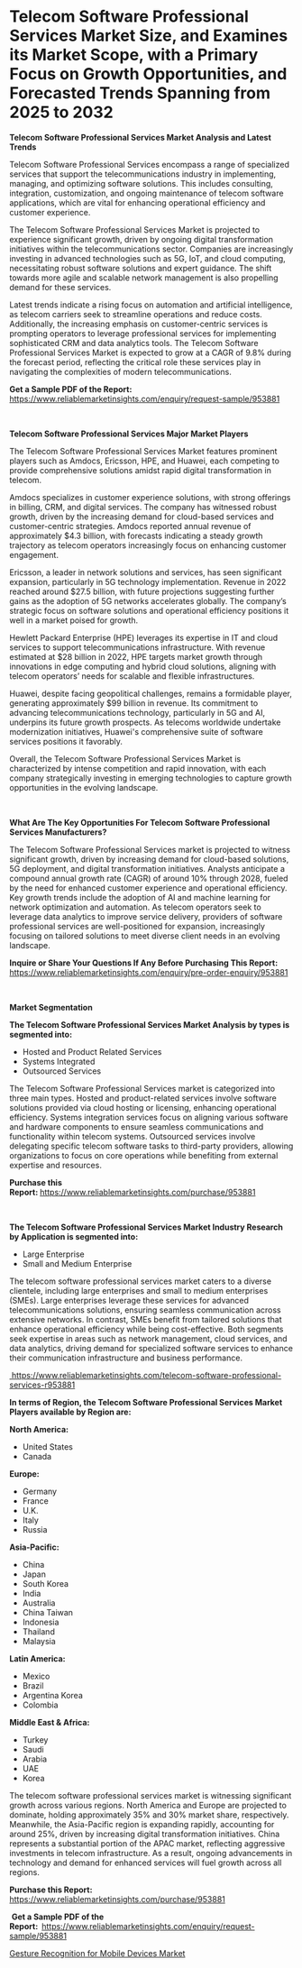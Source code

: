 <p><h1>Telecom Software Professional Services Market Size, and Examines its Market Scope, with a Primary Focus on Growth Opportunities, and Forecasted Trends Spanning from 2025 to 2032</h1></p><p><strong>Telecom Software Professional Services Market Analysis and Latest Trends</strong></p>
<p><p>Telecom Software Professional Services encompass a range of specialized services that support the telecommunications industry in implementing, managing, and optimizing software solutions. This includes consulting, integration, customization, and ongoing maintenance of telecom software applications, which are vital for enhancing operational efficiency and customer experience.</p><p>The Telecom Software Professional Services Market is projected to experience significant growth, driven by ongoing digital transformation initiatives within the telecommunications sector. Companies are increasingly investing in advanced technologies such as 5G, IoT, and cloud computing, necessitating robust software solutions and expert guidance. The shift towards more agile and scalable network management is also propelling demand for these services.</p><p>Latest trends indicate a rising focus on automation and artificial intelligence, as telecom carriers seek to streamline operations and reduce costs. Additionally, the increasing emphasis on customer-centric services is prompting operators to leverage professional services for implementing sophisticated CRM and data analytics tools. The Telecom Software Professional Services Market is expected to grow at a CAGR of 9.8% during the forecast period, reflecting the critical role these services play in navigating the complexities of modern telecommunications.</p></p>
<p><strong>Get a Sample PDF of the Report:&nbsp;</strong> <a href="https://www.reliablemarketinsights.com/enquiry/request-sample/953881?utm_campaign=3011&utm_medium=2&utm_source=Github&utm_content=ia&utm_term=07032025&utm_id=telecom-software-professional-services">https://www.reliablemarketinsights.com/enquiry/request-sample/953881</a></p>
<p>&nbsp;</p>
<p><strong>Telecom Software Professional Services Major Market Players</strong></p>
<p><p>The Telecom Software Professional Services Market features prominent players such as Amdocs, Ericsson, HPE, and Huawei, each competing to provide comprehensive solutions amidst rapid digital transformation in telecom.</p><p>Amdocs specializes in customer experience solutions, with strong offerings in billing, CRM, and digital services. The company has witnessed robust growth, driven by the increasing demand for cloud-based services and customer-centric strategies. Amdocs reported annual revenue of approximately $4.3 billion, with forecasts indicating a steady growth trajectory as telecom operators increasingly focus on enhancing customer engagement.</p><p>Ericsson, a leader in network solutions and services, has seen significant expansion, particularly in 5G technology implementation. Revenue in 2022 reached around $27.5 billion, with future projections suggesting further gains as the adoption of 5G networks accelerates globally. The company’s strategic focus on software solutions and operational efficiency positions it well in a market poised for growth.</p><p>Hewlett Packard Enterprise (HPE) leverages its expertise in IT and cloud services to support telecommunications infrastructure. With revenue estimated at $28 billion in 2022, HPE targets market growth through innovations in edge computing and hybrid cloud solutions, aligning with telecom operators’ needs for scalable and flexible infrastructures.</p><p>Huawei, despite facing geopolitical challenges, remains a formidable player, generating approximately $99 billion in revenue. Its commitment to advancing telecommunications technology, particularly in 5G and AI, underpins its future growth prospects. As telecoms worldwide undertake modernization initiatives, Huawei's comprehensive suite of software services positions it favorably.</p><p>Overall, the Telecom Software Professional Services Market is characterized by intense competition and rapid innovation, with each company strategically investing in emerging technologies to capture growth opportunities in the evolving landscape.</p></p>
<p>&nbsp;</p>
<p><strong>What Are The Key Opportunities For Telecom Software Professional Services Manufacturers?</strong></p>
<p><p>The Telecom Software Professional Services market is projected to witness significant growth, driven by increasing demand for cloud-based solutions, 5G deployment, and digital transformation initiatives. Analysts anticipate a compound annual growth rate (CAGR) of around 10% through 2028, fueled by the need for enhanced customer experience and operational efficiency. Key growth trends include the adoption of AI and machine learning for network optimization and automation. As telecom operators seek to leverage data analytics to improve service delivery, providers of software professional services are well-positioned for expansion, increasingly focusing on tailored solutions to meet diverse client needs in an evolving landscape.</p></p>
<p><strong>Inquire or Share Your Questions If Any Before Purchasing This Report:</strong> <a href="https://www.reliablemarketinsights.com/enquiry/pre-order-enquiry/953881?utm_campaign=3011&utm_medium=2&utm_source=Github&utm_content=ia&utm_term=07032025&utm_id=telecom-software-professional-services">https://www.reliablemarketinsights.com/enquiry/pre-order-enquiry/953881</a></p>
<p>&nbsp;</p>
<p><strong>Market Segmentation</strong></p>
<p><strong>The Telecom Software Professional Services Market Analysis by types is segmented into:</strong></p>
<p><ul><li>Hosted and Product Related Services</li><li>Systems Integrated</li><li>Outsourced Services</li></ul></p>
<p><p>The Telecom Software Professional Services market is categorized into three main types. Hosted and product-related services involve software solutions provided via cloud hosting or licensing, enhancing operational efficiency. Systems integration services focus on aligning various software and hardware components to ensure seamless communications and functionality within telecom systems. Outsourced services involve delegating specific telecom software tasks to third-party providers, allowing organizations to focus on core operations while benefiting from external expertise and resources.</p></p>
<p><strong>Purchase this Report:&nbsp;</strong><a href="https://www.reliablemarketinsights.com/purchase/953881?utm_campaign=3011&utm_medium=2&utm_source=Github&utm_content=ia&utm_term=07032025&utm_id=telecom-software-professional-services">https://www.reliablemarketinsights.com/purchase/953881</a></p>
<p>&nbsp;</p>
<p><strong>The Telecom Software Professional Services Market Industry Research by Application is segmented into:</strong></p>
<p><ul><li>Large Enterprise</li><li>Small and Medium Enterprise</li></ul></p>
<p><p>The telecom software professional services market caters to a diverse clientele, including large enterprises and small to medium enterprises (SMEs). Large enterprises leverage these services for advanced telecommunications solutions, ensuring seamless communication across extensive networks. In contrast, SMEs benefit from tailored solutions that enhance operational efficiency while being cost-effective. Both segments seek expertise in areas such as network management, cloud services, and data analytics, driving demand for specialized software services to enhance their communication infrastructure and business performance.</p></p>
<p><a href="https://www.reliablemarketinsights.com/telecom-software-professional-services-r953881?utm_campaign=3011&utm_medium=2&utm_source=Github&utm_content=ia&utm_term=07032025&utm_id=telecom-software-professional-services">&nbsp;https://www.reliablemarketinsights.com/telecom-software-professional-services-r953881</a></p>
<p><strong>In terms of Region, the Telecom Software Professional Services Market Players available by Region are:</strong></p>
<p>
    <p> <strong> North America: </strong>
        <ul>
            <li>United States</li>
            <li>Canada</li>
        </ul>
        </p> 
    <p> <strong> Europe: </strong>
        <ul>
            <li>Germany</li>
            <li>France</li>
            <li>U.K.</li>
            <li>Italy</li>
            <li>Russia</li>
        </ul>
        </p> 
    <p> <strong> Asia-Pacific: </strong>
        <ul>
            <li>China</li>
            <li>Japan</li>
            <li>South Korea</li>
            <li>India</li>
            <li>Australia</li>
            <li>China Taiwan</li>
            <li>Indonesia</li>
            <li>Thailand</li>
            <li>Malaysia</li>
        </ul>
        </p> 
    <p> <strong> Latin America: </strong>
        <ul>
            <li>Mexico</li>
            <li>Brazil</li>
            <li>Argentina Korea</li>
            <li>Colombia</li>
        </ul>
        </p> 
    <p> <strong> Middle East & Africa: </strong>
        <ul>
            <li>Turkey</li>
            <li>Saudi</li>
            <li>Arabia</li>
            <li>UAE</li>
            <li>Korea</li>
        </ul>
    </p>
    </p>
<p><p>The telecom software professional services market is witnessing significant growth across various regions. North America and Europe are projected to dominate, holding approximately 35% and 30% market share, respectively. Meanwhile, the Asia-Pacific region is expanding rapidly, accounting for around 25%, driven by increasing digital transformation initiatives. China represents a substantial portion of the APAC market, reflecting aggressive investments in telecom infrastructure. As a result, ongoing advancements in technology and demand for enhanced services will fuel growth across all regions.</p></p>
<p><strong>Purchase this Report: </strong><a href="https://www.reliablemarketinsights.com/purchase/953881?utm_campaign=3011&utm_medium=2&utm_source=Github&utm_content=ia&utm_term=07032025&utm_id=telecom-software-professional-services">https://www.reliablemarketinsights.com/purchase/953881</a></p>
<p>&nbsp;<strong>Get a Sample PDF of the Report:&nbsp;&nbsp;</strong><a href="https://www.reliablemarketinsights.com/enquiry/request-sample/953881?utm_campaign=3011&utm_medium=2&utm_source=Github&utm_content=ia&utm_term=07032025&utm_id=telecom-software-professional-services">https://www.reliablemarketinsights.com/enquiry/request-sample/953881</a></p>
<p><strong></strong></p>
<p><p><a href="https://github.com/chkrselia/Market-Research-Report-List-1/blob/main/gesture-recognition-for-mobile-devices-market.md?utm_campaign=3011&utm_medium=2&utm_source=Github&utm_content=ia&utm_term=07032025&utm_id=telecom-software-professional-services">Gesture Recognition for Mobile Devices Market</a></p></p>
